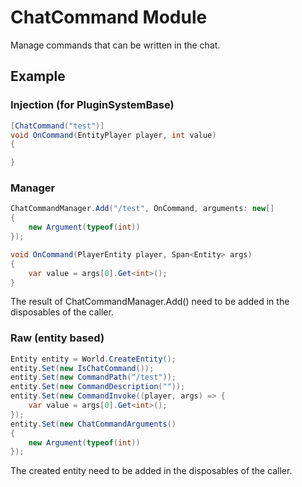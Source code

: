 # ChatCommand Module
Manage commands that can be written in the chat.

## Example
### Injection (for PluginSystemBase)
```c#
[ChatCommand("test")]
void OnCommand(EntityPlayer player, int value)
{

}
```

### Manager
```c#
ChatCommandManager.Add("/test", OnCommand, arguments: new[]
{
    new Argument(typeof(int))
});

void OnCommand(PlayerEntity player, Span<Entity> args)
{
    var value = args[0].Get<int>();
}
```

The result of ChatCommandManager.Add() need to be added in the disposables of the caller.   

### Raw (entity based)
```c#
Entity entity = World.CreateEntity();
entity.Set(new IsChatCommand());
entity.Set(new CommandPath("/test"));
entity.Set(new CommandDescription(""));
entity.Set(new CommandInvoke((player, args) => {
    var value = args[0].Get<int>();
}); 
entity.Set(new ChatCommandArguments()
{
    new Argument(typeof(int))
});
```

The created entity need to be added in the disposables of the caller.